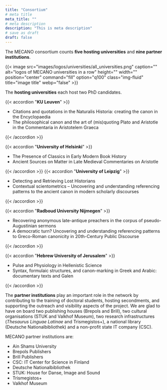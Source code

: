 ```yaml
---
title: "Consortium"
# meta title
meta_title: ""
# meta description
description: "This is meta description"
# save as draft
draft: false
---
```


The MECANO consortium counts **five hosting universities** and **nine partner institutions**. 

{{< image src="images/logos/universities/all_universities.png" caption="" alt="logos of MECANO universities in a row" height="" width="" position="center" command="fill" option="q100" class="img-fluid" title="image title"  webp="false" >}}


The **hosting universities** each host two PhD candidates. 


{{< accordion "**KU Leuven**" >}}

- Citations and quotations in the Naturalis Historia: creating the canon in the Encyclopaedia
- The philosophical canon and the art of (mis)quoting Plato and Aristotle in the Commentaria in Aristotelem Graeca

{{< /accordion >}}

{{< accordion "**University of Helsinki**" >}}

- The Presence of Classics in Early Modern Book History
- Ancient Sources on Matter in Late Medieval Commentaries on Aristotle

{{< /accordion >}}
{{< accordion "**University of Leipzig**" >}}

- Detecting and Retrieving Lost Historians
- Contextual scientometrics – Uncovering and understanding referencing patterns to the ancient canon in modern scholarly discourses

{{< /accordion >}}

{{< accordion "**Radboud University Nijmegen**" >}}

- Recovering anonymous late-antique preachers in the corpus of pseudo-Augustinian sermons
- A democratic turn? Uncovering and understanding referencing patterns to Greco-Roman canonicity in 20th-Century Public Discourse

{{< /accordion >}}

{{< accordion "**Hebrew University of Jerusalem**" >}}

- Pulse and Physiology in Hellenistic Science
- Syntax, formulaic structures, and canon-marking in Greek and Arabic: documentary texts and Galen

{{< /accordion >}}
<!--{{< slider dir="images/logos/universities" class="" webp="false" command="Fit" option="" zoomable="false" >}}-->

The **partner institutions** play an important role in the network by contributing to the training of doctoral students, hosting secondments, and supporting the outreach and visibility aspects of the project. We are glad to have on board two publishing houses (Brepols and Brill), two cultural organisations (STUK and Valkhof Museum), two research infrastructures (*Thesaurus Linguae Latinae* and Trismegistos+), a national library (Deutsche Nationalbibliothek) and a non-profit state IT company (CSC). 

MECANO partner institutions are:

- Ain Shams University
- Brepols Publishers
- Brill Publishers
- CSC: IT Center for Science in Finland
- Deutsche Nationalbibliothek
- STUK: House for Danse, Image and Sound
- Trismegistos+
- Valkhof Museum


